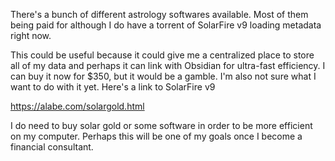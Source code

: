 There's a bunch of different astrology softwares available. Most of them being paid for although I do have a torrent of SolarFire v9 loading metadata right now.

This could be useful because it could give me a centralized place to store all of my data and perhaps it can link with Obsidian for ultra-fast efficiency. I can buy it now for $350, but it would be a gamble. I'm also not sure what I want to do with it yet. Here's a link to SolarFire v9

https://alabe.com/solargold.html

I do need to buy solar gold or some software in order to be more efficient on my computer. Perhaps this will be one of my goals once I become a financial consultant.